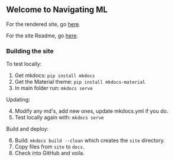 ## Welcome to Navigating ML

For the rendered site, go [here](https://michhar.github.io/navigating-ml).

For the site Readme, go [here](docs/README.md).

### Building the site

To test locally:

1. Get mkdocs: `pip install mkdocs`
2. Get the Material theme: `pip install mkdocs-material`
3. In main folder run: `mkdocs serve`

Updating:

4. Modify any md's, add new ones, update mkdocs.yml if you do.
5. Test locally again with: `mkdocs serve`

Build and deploy:

6. Build: `mkdocs build --clean` which creates the `site` directory.
7. Copy files from `site` to `docs`.
8. Check into GitHub and voila.

